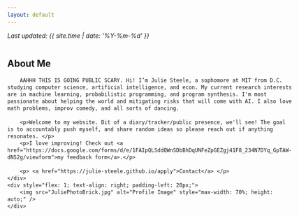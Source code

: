 ```yaml
---
layout: default
---
```


_Last updated: {{ site.time | date: '%Y-%m-%d' }}_

<div style="display: flex; align-items: flex-start;">
    <div style="flex: 3;">
        <h2>About Me</h2>

        AAHHH THIS IS GOING PUBLIC SCARY. Hi! I’m Julie Steele, a sophomore at MIT from D.C. studying computer science, artificial intelligence, and econ. My current research interests are in machine learning, probabilistic programming, and program synthesis. I'm most passionate about helping the world and mitigating risks that will come with AI. I also love math problems, improv comedy, and all sorts of dancing. 

        <p>Welcome to my website. Bit of a diary/tracker/public presence, we'll see! The goal is to accountably push myself, and share random ideas so please reach out if anything resonates. </p>
        <p>I love improving! Check out <a href="https://docs.google.com/forms/d/e/1FAIpQLSddQWnSDbBhDqUNFeZpGEZgj41F8_234N7DYq_GpTAW-dN52g/viewform">my feedback form</a>.</p>

        <p> <a href="https://julie-steele.github.io/apply">Contact</a> </p>
    </div>
    <div style="flex: 1; text-align: right; padding-left: 20px;">
        <img src="JuliePhotoBrick.jpg" alt="Profile Image" style="max-width: 70%; height: auto;" />
    </div>
</div>

![Dance Collage](ShortDC.jpg)
